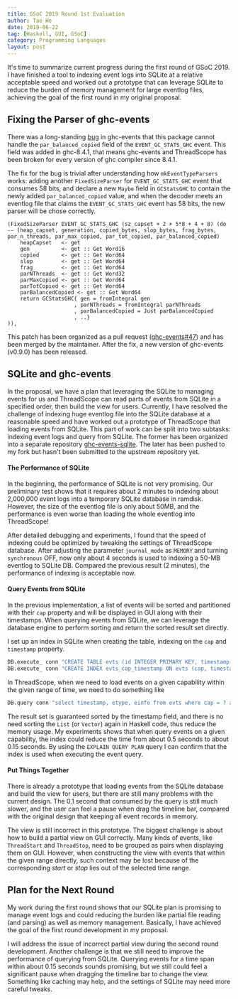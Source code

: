 ```yaml
---
title: GSoC 2019 Round 1st Evaluation
author: Tao He
date: 2019-06-22
tag: [Haskell, GUI, GSoC]
category: Programming Languages
layout: post
---
```


It's time to summarize current progress during the first round of GSoC 2019. I have finished
a tool to indexing event logs into SQLite at a relative acceptable speed and worked out a
prototype that can leverage SQLite to reduce the burden of memory management for large
eventlog files, achieving the goal of the first round in my original proposal.

<!--more-->

Fixing the Parser of ghc-events
-------------------------------

There was a long-standing [bug][1] in ghc-events that this package cannot handle the
`par_balanced_copied` field of the `EVENT_GC_STATS_GHC` event. This field was added
in ghc-8.4.1, that means ghc-events and ThreadScope has been broken for every version
of ghc compiler since 8.4.1.

The fix for the bug is trivial after understanding how `mkEventTypeParsers` works: adding
another `FixedSizeParser` for `EVENT_GC_STATS_GHC` event that consumes 58 bits, and declare
a new `Maybe` field in `GCStatsGHC` to contain the newly added `par_balanced_copied` value,
and when the decoder meets an eventlog file that claims the `EVENT_GC_STATS_GHC` event has
58 bits, the new parser will be chose correctly.

```
(FixedSizeParser EVENT_GC_STATS_GHC (sz_capset + 2 + 5*8 + 4 + 8) (do  -- (heap_capset, generation, copied_bytes, slop_bytes, frag_bytes, par_n_threads, par_max_copied, par_tot_copied, par_balanced_copied)
    heapCapset   <- get
    gen          <- get :: Get Word16
    copied       <- get :: Get Word64
    slop         <- get :: Get Word64
    frag         <- get :: Get Word64
    parNThreads  <- get :: Get Word32
    parMaxCopied <- get :: Get Word64
    parTotCopied <- get :: Get Word64
    parBalancedCopied <- get :: Get Word64
    return GCStatsGHC{ gen = fromIntegral gen
                     , parNThreads = fromIntegral parNThreads
                     , parBalancedCopied = Just parBalancedCopied
                     , ..}
)),
```

This patch has been organized as a pull request ([ghc-events#47][2]) and has been merged
by the maintainer. After the fix, a new version of ghc-events (v0.9.0) has been released.

SQLite and ghc-events
---------------------

In the proposal, we have a plan that leveraging the SQLite to managing events for us and
ThreadScope can read parts of events from SQLite in a specified order, then build the view
for users. Currently, I have resolved the challenge of indexing huge eventlog file into
the SQLite database at a reasonable speed and have worked out a prototype of ThreadScope
that loading events from SQLite. This part of work can be split into two subtasks:
indexing event logs and query from SQLite. The former has been organized into a separate
repository [ghc-events-sqlite][3]. The later has been pushed to my fork but hasn't
been submitted to the upstream repository yet.

#### The Performance of SQLite

In the beginning, the performance of SQLite is not very promising. Our preliminary test
shows that it requires about 2 minutes to indexing about 2,000,000 event logs into a
temporary SQLite database in ramdisk. However, the size of the eventlog file is only about
50MB, and the performance is even worse than loading the whole eventlog into ThreadScope!

After detailed debugging and experiments, I found that the speed of indexing could be
optimized by tweaking the settings of ThreadScope database. After adjusting the parameter
`journal_mode` as `MEMORY` and turning `synchronous` OFF, now only about 4 seconds is
used to indexing a 50-MB eventlog to SQLite DB. Compared the previous result (2 minutes),
the performance of indexing is acceptable now.

#### Query Events from SQLite

In the previous implementation, a list of events will be sorted and partitioned with their
`cap` property and will be displayed in GUI along with their timestamps. When querying
events from SQLite, we can leverage the database engine to perform sorting and
return the sorted result set directly.

I set up an index in SQLite when creating the table, indexing on the `cap` and `timestamp`
property.

```haskell
DB.execute_ conn "CREATE TABLE evts (id INTEGER PRIMARY KEY, timestamp INTEGER, cap INTEGER, etype INTEGER, einfo TEXT);"
DB.execute_ conn "CREATE INDEX evts_cap_timestamp ON evts (cap, timestamp);"
```

In ThreadScope, when we need to load events on a given capability within the given range
of time, we need to do something like

```haskell
DB.query conn "select timestamp, etype, einfo from evts where cap = ? and timestamp >= ? and timestamp <= ? ORDER by timestamp ASC" (cap, start_ts, end_ts)
```

The result set is guaranteed sorted by the timestamp field, and there is no need sorting
the `List` (or `Vector`) again in Haskell code, thus reduce the memory usage.
My experiments shows that when query events on a given capability, the index could
reduce the time from about 0.5 seconds to about 0.15 seconds. By using the `EXPLAIN QUERY
PLAN` query I can confirm that the index is used when executing the event query.

#### Put Things Together

There is already a prototype that loading events from the SQLite database and build the
view for users, but there are still many problems with the current design. The 0.1 second
that consumed by the query is still much slower, and the user can feel a pause when drag
the timeline bar, compared with the original design that keeping all event records in
memory.

The view is still incorrect in this prototype. The biggest challenge is about how to
build a partial view on GUI correctly. Many kinds of events, like `ThreadStart` and
`ThreadStop`, need to be grouped as pairs when displaying them on GUI. However, when
constructing the view with events that within the given range directly, such context
may be lost because of the corresponding _start_ or _stop_ lies out of the selected time range.

Plan for the Next Round
-----------------------

My work during the first round shows that our SQLite plan is promising to manage
event logs and could reducing the burden like partial file reading (and parsing) as
well as memory management. Basically, I have achieved the goal of the first round
development in my proposal.

I will address the issue of incorrect partial view during the second round development.
Another challenge is that we still need to improve the performance of querying
from SQLite. Querying events for a time span within about 0.15 seconds sounds promising,
but we still could feel a significant pause when dragging the timeline bar to change the
view. Something like caching may help, and the settings of SQLite may need more
careful tweaks.

[1]: https://github.com/haskell/ghc-events/issues/31
[2]: https://github.com/haskell/ghc-events/pull/47
[3]: https://github.com/sighingnow/ghc-events-sqlite
